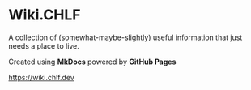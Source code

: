 # Wiki.CHLF

A collection of (somewhat-maybe-slightly) useful information that just needs a place to live.

Created using **MkDocs** powered by **GitHub Pages**

<a href="https://wiki.chlf.dev">https://wiki.chlf.dev</a>